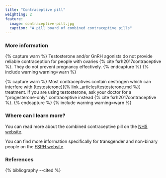 ```yaml
---
title: "Contraceptive pill"
weighting: 2
feature:
  image: contraceptive-pill.jpg
  caption: "A pill board of combined contraceptive pills"
---
```


### More information

{% capture warn %}
Testosterone and/or GnRH agonists do not provide reliable contraception for people with ovaries {% cite fsrh2017contraceptive %}. They do not prevent pregnancy effectively.
{% endcapture %}
{% include warning warning=warn %}

{% capture warn %}
Most contraceptives contain oestrogen which can interfere with [testosterone]({% link _articles/testosterone.md %}) treatment. If you are using testosterone, ask your doctor for a "progesterone-only" contraceptive instead {% cite fsrh2017contraceptive %}.
{% endcapture %}
{% include warning warning=warn %}

### Where can I learn more?

You can read more about the combined contraceptive pill on the [NHS website](http://www.nhs.uk/conditions/contraception-guide/pages/combined-contraceptive-pill.aspx).

You can find more information specifically for transgender and non-binary people on the [FSRH website](https://www.fsrh.org/documents/fsrh-ceu-statement-contraceptive-choices-and-sexual-health-for/contraceptive-choices-and-sexual-health-for-transgender-non-binary-people-oct-2017.pdf).

### References

{% bibliography --cited %}
